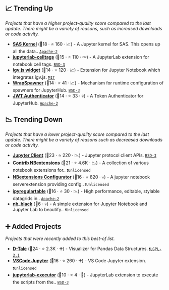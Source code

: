 ## 📈 Trending Up

_Projects that have a higher project-quality score compared to the last update. There might be a variety of reasons, such as increased downloads or code activity._

- <b><a href="https://github.com/sassoftware/sas_kernel">SAS Kernel</a></b> (🥈18 ·  ⭐ 160 · 📈) - A Jupyter kernel for SAS. This opens up all the data.. <code><a href="http://bit.ly/3nYMfla">Apache-2</a></code>
- <b><a href="https://github.com/jupyterlab/jupyterlab-celltags">jupyterlab-celltags</a></b> (🥉15 ·  ⭐ 110 · 💤) - A JupyterLab extension for notebook cell tags. <code><a href="http://bit.ly/3aKzpTv">BSD-3</a></code>
- <b><a href="https://github.com/igvteam/igv-jupyter">igv.js widget</a></b> (🥉14 ·  ⭐ 120 · 📈) - Extension for Jupyter Notebook which integrates igv.js. <code><a href="http://bit.ly/34MBwT8">MIT</a></code>
- <b><a href="https://github.com/jupyterhub/wrapspawner">WrapSpawner</a></b> (🥉14 ·  ⭐ 41 · 📈) - Mechanism for runtime configuration of spawners for JupyterHub. <code><a href="http://bit.ly/3aKzpTv">BSD-3</a></code>
- <b><a href="https://github.com/mogthesprog/jwtauthenticator">JWT Authenticator</a></b> (🥈14 ·  ⭐ 33 · 💀) - A Token Authenticator for JupyterHub. <code><a href="http://bit.ly/3nYMfla">Apache-2</a></code>

## 📉 Trending Down

_Projects that have a lower project-quality score compared to the last update. There might be a variety of reasons such as decreased downloads or code activity._

- <b><a href="https://github.com/jupyter/jupyter_client">Jupyter Client</a></b> (🥈23 ·  ⭐ 220 · 📉) - Jupyter protocol client APIs. <code><a href="http://bit.ly/3aKzpTv">BSD-3</a></code>
- <b><a href="https://github.com/ipython-contrib/jupyter_contrib_nbextensions">Contrib NBextensions</a></b> (🥇21 ·  ⭐ 4.6K · 📉) - A collection of various notebook extensions for.. <code>❗Unlicensed</code>
- <b><a href="https://github.com/Jupyter-contrib/jupyter_nbextensions_configurator">NBextensions Configurator</a></b> (🥉16 ·  ⭐ 820 · 💀) - A jupyter notebook serverextension providing config.. <code>❗Unlicensed</code>
- <b><a href="https://github.com/jpmorganchase/ipyregulartable">ipyregulartable</a></b> (🥉16 ·  ⭐ 30 · 📉) - High performance, editable, stylable datagrids in.. <code><a href="http://bit.ly/3nYMfla">Apache-2</a></code>
- <b><a href="{}">nb_black</a></b> (🥉6 · 💀) - A simple extension for Jupyter Notebook and Jupyter Lab to beautify.. <code>❗Unlicensed</code>

## ➕ Added Projects

_Projects that were recently added to this best-of list._

- <b><a href="https://github.com/man-group/dtale">D-Tale</a></b> (🥈24 ·  ⭐ 2.3K · ➕) - Visualizer for Pandas Data Structures. <code><a href="https://tldrlegal.com/search?q=LGPL-2.1">❗️LGPL-2.1</a></code>
- <b><a href="https://github.com/microsoft/vscode-jupyter">VSCode Jupyter</a></b> (🥉16 ·  ⭐ 260 · ➕) - VS Code Jupyter extension. <code>❗Unlicensed</code>
- <b><a href="https://github.com/gavincyi/jupyterlab-executor">jupyterlab-executor</a></b> (🥉10 ·  ⭐ 4 · 🐣) - JupyterLab extension to execute the scripts from the.. <code><a href="http://bit.ly/3aKzpTv">BSD-3</a></code>

